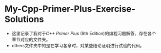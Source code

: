 # My-Cpp-Primer-Plus-Exercise-Solutions
- 这里记录了我对于*C++ Primer Plus* (6th Edition)的编程习题解答，存在各个章节对应的文件夹。
- others文件夹中的是在学习各章时，对某些结论证明进行试验的代码。
